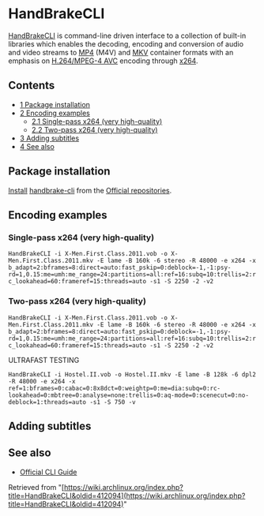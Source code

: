 # HandBrakeCLI

[HandBrakeCLI](http://handbrake.fr/) is command-line driven interface to a collection of built-in libraries which enables the decoding, encoding and conversion of audio and video streams to [MP4](https://en.wikipedia.org/wiki/MPEG-4_Part_14 "wikipedia:MPEG-4 Part 14") (M4V) and [MKV](https://en.wikipedia.org/wiki/Matroska "wikipedia:Matroska") container formats with an emphasis on [H.264/MPEG-4 AVC](https://en.wikipedia.org/wiki/H.264/MPEG-4_AVC "wikipedia:H.264/MPEG-4 AVC") encoding through [x264](http://www.videolan.org/developers/x264.html).

## Contents

*   [1 Package installation](#Package_installation)
*   [2 Encoding examples](#Encoding_examples)
    *   [2.1 Single-pass x264 (very high-quality)](#Single-pass_x264_.28very_high-quality.29)
    *   [2.2 Two-pass x264 (very high-quality)](#Two-pass_x264_.28very_high-quality.29)
*   [3 Adding subtitles](#Adding_subtitles)
*   [4 See also](#See_also)

## Package installation

[Install](/index.php/Install "Install") [handbrake-cli](https://www.archlinux.org/packages/?name=handbrake-cli) from the [Official repositories](/index.php/Official_repositories "Official repositories").

## Encoding examples

### Single-pass x264 (very high-quality)

 `HandBrakeCLI -i X-Men.First.Class.2011.vob -o X-Men.First.Class.2011.mkv -E lame -B 160k -6 stereo -R 48000 -e x264 -x b_adapt=2:bframes=8:direct=auto:fast_pskip=0:deblock=-1,-1:psy-rd=1,0.15:me=umh:me_range=24:partitions=all:ref=16:subq=10:trellis=2:rc_lookahead=60:frameref=15:threads=auto -s1 -S 2250 -2 -v2` 

### Two-pass x264 (very high-quality)

 `HandBrakeCLI -i X-Men.First.Class.2011.vob -o X-Men.First.Class.2011.mkv -E lame -B 160k -6 stereo -R 48000 -e x264 -x b_adapt=2:bframes=8:direct=auto:fast_pskip=0:deblock=-1,-1:psy-rd=1,0.15:me=umh:me_range=24:partitions=all:ref=16:subq=10:trellis=2:rc_lookahead=60:frameref=15:threads=auto -s1 -S 2250 -2 -v2` 

ULTRAFAST TESTING

 `HandBrakeCLI -i Hostel.II.vob -o Hostel.II.mkv -E lame -B 128k -6 dpl2 -R 48000 -e x264 -x ref=1:bframes=0:cabac=0:8x8dct=0:weightp=0:me=dia:subq=0:rc-lookahead=0:mbtree=0:analyse=none:trellis=0:aq-mode=0:scenecut=0:no-deblock=1:threads=auto -s1 -S 750 -v` 

## Adding subtitles

## See also

*   [Official CLI Guide](https://trac.handbrake.fr/wiki/CLIGuide)

Retrieved from "[https://wiki.archlinux.org/index.php?title=HandBrakeCLI&oldid=412094](https://wiki.archlinux.org/index.php?title=HandBrakeCLI&oldid=412094)"